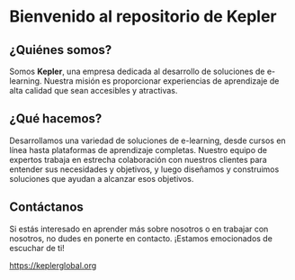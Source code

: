 # Bienvenido al repositorio de Kepler

## ¿Quiénes somos?

Somos **Kepler**, una empresa dedicada al desarrollo de soluciones de e-learning. Nuestra misión es proporcionar experiencias de aprendizaje de alta calidad que sean accesibles y atractivas.

## ¿Qué hacemos?

Desarrollamos una variedad de soluciones de e-learning, desde cursos en línea hasta plataformas de aprendizaje completas. Nuestro equipo de expertos trabaja en estrecha colaboración con nuestros clientes para entender sus necesidades y objetivos, y luego diseñamos y construimos soluciones que ayudan a alcanzar esos objetivos.

## Contáctanos

Si estás interesado en aprender más sobre nosotros o en trabajar con nosotros, no dudes en ponerte en contacto. ¡Estamos emocionados de escuchar de ti!

https://keplerglobal.org
